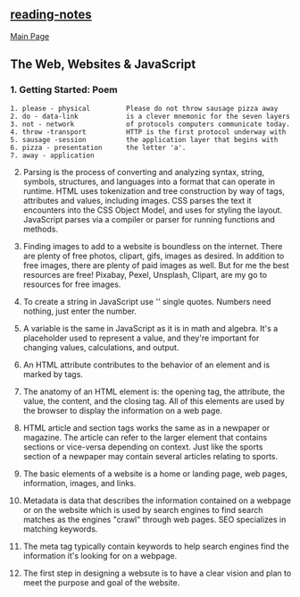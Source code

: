 ## [reading-notes](https://cheryldee.github.io/reading-notes/)
[Main Page](https://cheryldee.github.io/reading-notes/)
## The Web, Websites &amp; JavaScript
### 1. Getting Started: Poem
```
1. please - physical         Please do not throw sausage pizza away
2. do - data-link            is a clever mnemonic for the seven layers
3. not - network             of protocols computers communicate today.
4. throw -transport          HTTP is the first protocol underway with
5. sausage -session          the application layer that begins with 
6. pizza - presentation      the letter 'a'.
7. away - application
```
2. Parsing is the process of converting and analyzing syntax, string, symbols, structures, and languages into a format that can operate in runtime. HTML uses tokenization and tree construction by way of tags, attributes and values, including images. CSS parses the text it encounters into the CSS Object Model, and uses for styling the layout. JavaScript parses via a compiler or parser for running functions and methods.

3. Finding images to add to a website is boundless on the internet. There are plenty of free photos, clipart, gifs, images as desired. In addition to free images, there are plenty of paid images as well. But for me the best resources are free! Pixabay, Pexel, Unsplash, Clipart, are my go to resources for free images.

4.  To create a string in JavaScript use '' single quotes. Numbers need nothing, just enter the number.
5.  A variable is the same in JavaScript as it is in math and algebra. It's a placeholder used to represent a value, and they're important for changing values, calculations, and output.
6.  An HTML attribute contributes to the behavior of an element and is marked by tags.
7.  The anatomy of an HTML element is: the opening tag, the attribute, the value, the content, and the closing tag. All of this elements are used by the browser to display the information on a web page.
8.  HTML article and section tags works the same as in a newpaper or magazine. The article can refer to the larger element that contains sections or vice-versa depending on context. Just like the sports section of a newpaper may contain several articles relating to sports.
9.  The basic elements of a website is a home or landing page, web pages, information, images, and links. 
10. Metadata is data that describes the information contained on a webpage or on the website which is used by search engines to find search matches as the engines "crawl" through web pages. SEO specializes in matching keywords.
11. The meta tag typically contain keywords to help search engines find the information it's looking for on a webpage.
12. The first step in designing a websute is to have a clear vision and plan to meet the purpose and goal of the website.
